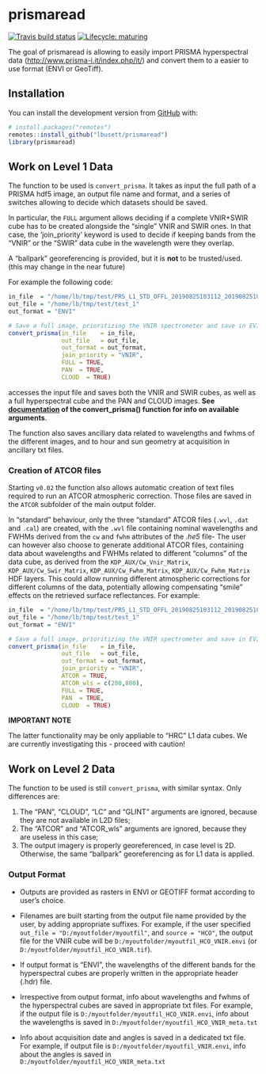
<!-- README.md is generated from README.Rmd. Please edit that file -->

# prismaread

<!-- badges: start -->

[![Travis build
status](https://travis-ci.org/lbusett/prismaread.svg?branch=master)](https://travis-ci.org/lbusett/prismaread)
[![Lifecycle:
maturing](https://img.shields.io/badge/lifecycle-maturing-blue.svg)](https://www.tidyverse.org/lifecycle/#maturing)
<!-- badges: end -->

The goal of prismaread is allowing to easily import PRISMA hyperspectral
data (<http://www.prisma-i.it/index.php/it/>) and convert them to a
easier to use format (ENVI or GeoTiff).

## Installation

You can install the development version from
[GitHub](https://github.com/) with:

``` r
# install.packages("remotes")
remotes::install_github("lbusett/prismaread")
library(prismaread)
```

## Work on Level 1 Data

The function to be used is `convert_prisma`. It takes as input the full
path of a PRISMA hdf5 image, an output file name and format, and a
series of switches allowing to decide which datasets should be saved.

In particular, the `FULL` argument allows deciding if a complete
VNIR+SWIR cube has to be created alongside the “single” VNIR and SWIR
ones. In that case, the ‘join\_priority’ keyword is used to decide if
keeping bands from the “VNIR” or the “SWIR” data cube in the wavelength
were they overlap.

A “ballpark” georeferencing is provided, but it is **not** to be
trusted/used. (this may change in the near future)

For example the following
code:

``` r
in_file  = "/home/lb/tmp/test/PRS_L1_STD_OFFL_20190825103112_20190825103117_0001.he5"
out_file = "/home/lb/tmp/test/test_1"
out_format = "ENVI"

# Save a full image, prioritizing the VNIR spectrometer and save in EVI format
convert_prisma(in_file    = in_file,
               out_file   = out_file,
               out_format = out_format,
               join_priority = "VNIR", 
               FULL = TRUE,
               PAN  = TRUE,
               CLOUD  = TRUE)
```

accesses the input file and saves both the VNIR and SWIR cubes, as well
as a full hyperspectral cube and the PAN and CLOUD images. **See
[documentation](reference/convert_prisma.html) of the convert\_prisma()
function for info on available arguments**.

The function also saves ancillary data related to wavelengths and fwhms
of the different images, and to hour and sun geometry at acquisition in
ancillary txt files.

### Creation of ATCOR files

Starting `v0.02` the function also allows automatic creation of text
files required to run an ATCOR atmospheric correction. Those files are
saved in the `ATCOR` subfolder of the main output folder.

In “standard” behaviour, only the three “standard” ATCOR files (`.wvl`,
`.dat` and `.cal`) are created, with the `.wvl` file containing nominal
wavelengths and FWHMs derived from the `cw` and `fwhm` attributes of the
*.he5* file- The user can however also choose to generate additional
ATCOR files, containing data about wavelengths and FWHMs related to
different “columns” of the data cube, as derived from the
`KDP_AUX/Cw_Vnir_Matrix`, `KDP_AUX/Cw_Swir_Matrix`,
`KDP_AUX/Cw_Fwhm_Matrix`, `KDP_AUX/Cw_Fwhm_Matrix` HDF layers. This
could allow running different atmospheric corrections for different
columns of the data, potentially allowing compensating “smile” effects
on the retrieved surface reflectances. For
example:

``` r
in_file  = "/home/lb/tmp/test/PRS_L1_STD_OFFL_20190825103112_20190825103117_0001.he5"
out_file = "/home/lb/tmp/test/test_1"
out_format = "ENVI"

# Save a full image, prioritizing the VNIR spectrometer and save in EVI format
convert_prisma(in_file    = in_file,
               out_file   = out_file,
               out_format = out_format,
               join_priority = "VNIR", 
               ATCOR = TRUE, 
               ATCOR_wls = c(200,800), 
               FULL = TRUE,
               PAN  = TRUE,
               CLOUD  = TRUE)
```

**IMPORTANT NOTE**

The latter functionality may be only appliable to “HRC” L1 data cubes.
We are currently investigating this - proceed with caution\!

## Work on Level 2 Data

The function to be used is still `convert_prisma`, with similar syntax.
Only differences are:

1.  The “PAN”, “CLOUD”, “LC” and “GLINT” arguments are ignored, because
    they are not available in L2D files;
2.  The “ATCOR” and “ATCOR\_wls” arguments are ignored, because they are
    useless in this case;
3.  The output imagery is properly georeferenced, in case level is 2D.
    Otherwise, the same “ballpark” georeferencing as for L1 data is
    applied.

### Output Format

  - Outputs are provided as rasters in ENVI or GEOTIFF format according
    to user’s choice.

  - Filenames are built starting from the output file name provided by
    the user, by adding appropriate suffixes. For example, if the user
    specified `out_file = "D:/myoutfolder/myoutfil"`, and `source =
    "HCO"`, the output file for the VNIR cube will be
    `D:/myoutfolder/myoutfil_HCO_VNIR.envi` (or
    `D:/myoutfolder/myoutfil_HCO_VNIR.tif`).

  - If output format is “ENVI”, the wavelengths of the different bands
    for the hyperspectral cubes are properly written in the appropriate
    header (.hdr) file.

  - Irrespective from output format, info about wavelengths and fwhms of
    the hyperspectral cubes are saved in appropriate txt files. For
    example, if the output file is
    `D:/myoutfolder/myoutfil_HCO_VNIR.envi`, info about the wavelengths
    is saved in `D:/myoutfolder/myoutfil_HCO_VNIR_meta.txt`

  - Info about acquisition date and angles is saved in a dedicated txt
    file. For example, if output file is
    `D:/myoutfolder/myoutfil_VNIR.envi`, info about the angles is saved
    in `D:/myoutfolder/myoutfil_HCO_VNIR_meta.txt`
